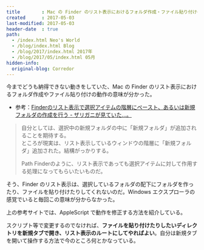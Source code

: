 ```yaml
---
title        : Mac の Finder のリスト表示におけるフォルダ作成・ファイル貼り付けの動作が分かった
created      : 2017-05-03
last-modified: 2017-05-03
header-date  : true
path:
  - /index.html Neo's World
  - /blog/index.html Blog
  - /blog/2017/index.html 2017年
  - /blog/2017/05/index.html 05月
hidden-info:
  original-blog: Corredor
---
```


今までどうも納得できない動きをしていた、Mac の Finder のリスト表示におけるフォルダ作成やファイル貼り付けの動作の意味が分かった。

- 参考：[Finderのリスト表示で選択アイテムの階層にペースト、あるいは新規フォルダの作成を行う - ザリガニが見ていた...。](http://d.hatena.ne.jp/zariganitosh/20081230/1230603075)

> 自分としては、選択中の新規フォルダの中に「新規フォルダ」が追加されることを期待する。  
> ところが現実は、リスト表示しているウィンドウの階層に「新規フォルダ」追加された。結構がっかりする。
> 
> Path Finderのように、リスト表示であっても選択アイテムに対して作用する処理になってもらいたいものだ。

そう、Finder のリスト表示は、選択しているフォルダの配下にフォルダを作ったり、ファイルを貼り付けたりしてくれないのだ。Windows エクスプローラの感覚でいると毎回この意味が分からなかった。

上の参考サイトでは、AppleScript で動作を修正する方法を紹介している。

スクリプト等で変更するのでなければ、**ファイルを貼り付けたりしたいディレクトリを新規タブで開き、リスト表示のルートにしてやればよい**。自分は新規タブを開いて操作する方法で今のところ何とかなっている。
